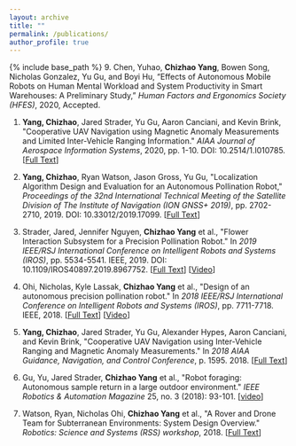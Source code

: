 ```yaml
---
layout: archive
title: ""
permalink: /publications/
author_profile: true
---
```


{% include base_path %}
9. Chen, Yuhao, **Chizhao Yang**, Bowen Song, Nicholas Gonzalez, Yu Gu, and Boyi Hu, “Effects of Autonomous Mobile Robots on Human Mental Workload and System Productivity in Smart Warehouses: A Preliminary Study,” *Human Factors and Ergonomics Society (HFES)*, 2020, Accepted.

1. **Yang, Chizhao**, Jared Strader, Yu Gu, Aaron Canciani, and Kevin Brink, "Cooperative UAV Navigation using Magnetic Anomaly Measurements and Limited Inter-Vehicle Ranging Information." *AIAA Journal of Aerospace Information Systems*, 2020, pp. 1-10. DOI: 10.2514/1.I010785. \[[Full Text](https://arxiv.org/pdf/2005.09541.pdf)\]

2. **Yang, Chizhao**, Ryan Watson, Jason Gross, Yu Gu, "Localization Algorithm Design and Evaluation for an Autonomous Pollination Robot," *Proceedings of the 32nd International Technical Meeting of the Satellite Division of The Institute of Navigation (ION GNSS+ 2019)*, pp. 2702-2710, 2019. DOI: 10.33012/2019.17099. \[[Full Text](https://www.researchgate.net/profile/Ryan_Watson7/publication/336452555_Localization_Algorithm_Design_and_Evaluation_for_an_Autonomous_Pollination_Robot/links/5db30b5192851c577ec34dfa/Localization-Algorithm-Design-and-Evaluation-for-an-Autonomous-Pollination-Robot.pdf)\]

3. Strader, Jared, Jennifer Nguyen, **Chizhao Yang** et al., "Flower Interaction Subsystem for a Precision Pollination Robot." In *2019 IEEE/RSJ International Conference on Intelligent Robots and Systems (IROS)*, pp. 5534-5541. IEEE, 2019. DOI: 10.1109/IROS40897.2019.8967752. \[[Full Text](https://arxiv.org/pdf/1906.09294.pdf)\] \[[Video](https://youtu.be/ZbgtP9CHycA)\]

4. Ohi, Nicholas, Kyle Lassak, **Chizhao Yang** et al., "Design of an autonomous precision pollination robot." In *2018 IEEE/RSJ International Conference on Intelligent Robots and Systems (IROS)*, pp. 7711-7718. IEEE, 2018. \[[Full Text](https://arxiv.org/pdf/1808.10010.pdf)\] \[[Video](https://youtu.be/66isrgth7-Q)\]

5. **Yang, Chizhao**, Jared Strader, Yu Gu, Alexander Hypes, Aaron Canciani, and Kevin Brink, "Cooperative UAV Navigation using Inter-Vehicle Ranging and Magnetic Anomaly Measurements." In *2018 AIAA Guidance, Navigation, and Control Conference*, p. 1595. 2018. \[[Full Text](http://dlb.isrc.ac.ir:8080/xmlui/bitstream/handle/isrc/1656898/6.2018-1595.pdf?sequence=1)\]

6. Gu, Yu, Jared Strader, **Chizhao Yang** et al., "Robot foraging: Autonomous sample return in a large outdoor environment." *IEEE Robotics & Automation Magazine* 25, no. 3 (2018): 93-101. \[[video](https://youtu.be/ThKvmDHuXdU)\]

7. Watson, Ryan, Nicholas Ohi, **Chizhao Yang** et al., "A Rover and Drone Team for Subterranean Environments: System Design Overview." *Robotics: Science and Systems (RSS) workshop*, 2018. \[[Full Text](http://rssworkshop18.autonomousaerialrobot.com/wp-content/uploads/2018/06/RSS18RCISE_paper_1.pdf)\]
